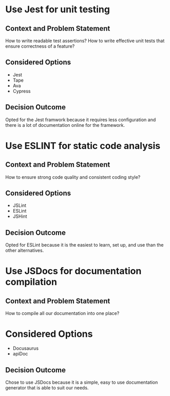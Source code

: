 # Use Jest for unit testing

## Context and Problem Statement

How to write readable test assertions?
How to write effective unit tests that ensure correctness of a feature?

## Considered Options

* Jest
* Tape
* Ava
* Cypress

## Decision Outcome

Opted for the Jest framwork because it requires less configuration and there is a lot of documentation online for the framework.

# Use ESLINT for static code analysis

## Context and Problem Statement

How to ensure strong code quality and consistent coding style?

## Considered Options

* JSLint
* ESLint
* JSHint

## Decision Outcome

Opted for ESLint because it is the easiest to learn, set up, and use than the other alternatives.

# Use JSDocs for documentation compilation

## Context and Problem Statement

How to compile all our documentation into one place?

# Considered Options 

* Docusaurus
* apiDoc

## Decision Outcome

Chose to use JSDocs because it is a simple, easy to use documentation generator that is able to suit our needs.


